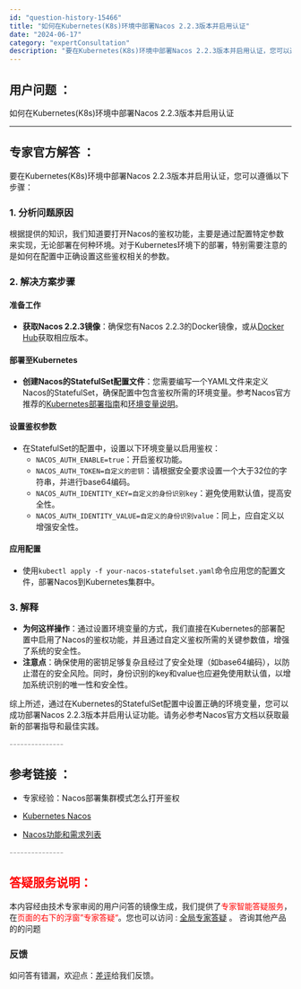 ```yaml
---
id: "question-history-15466"
title: "如何在Kubernetes(K8s)环境中部署Nacos 2.2.3版本并启用认证"
date: "2024-06-17"
category: "expertConsultation"
description: "要在Kubernetes(K8s)环境中部署Nacos 2.2.3版本并启用认证，您可以遵循以下步骤：### 1. 分析问题原因根据提供的知识，我们知道要打开Nacos的鉴权功能，主要是通过配置特定参数来实现，无论部署在何种环境。对于Kubernetes环境下的部署，特别需要注意的是如何在配置中正确"
---
```


## 用户问题 ： 
 如何在Kubernetes(K8s)环境中部署Nacos 2.2.3版本并启用认证  

---------------
## 专家官方解答 ：

要在Kubernetes(K8s)环境中部署Nacos 2.2.3版本并启用认证，您可以遵循以下步骤：

### 1. 分析问题原因
根据提供的知识，我们知道要打开Nacos的鉴权功能，主要是通过配置特定参数来实现，无论部署在何种环境。对于Kubernetes环境下的部署，特别需要注意的是如何在配置中正确设置这些鉴权相关的参数。

### 2. 解决方案步骤

#### 准备工作
- **获取Nacos 2.2.3镜像**：确保您有Nacos 2.2.3的Docker镜像，或从[Docker Hub](https://hub.docker.com/r/nacos/nacos-server/tags)获取相应版本。

#### 部署至Kubernetes
- **创建Nacos的StatefulSet配置文件**：您需要编写一个YAML文件来定义Nacos的StatefulSet，确保配置中包含鉴权所需的环境变量。参考Nacos官方推荐的[Kubernetes部署指南](https://github.com/nacos-group/nacos-k8s)和[环境变量说明](https://github.com/nacos-group/nacos-docker#how-to-use)。

#### 设置鉴权参数
- 在StatefulSet的配置中，设置以下环境变量以启用鉴权：
  - `NACOS_AUTH_ENABLE=true`：开启鉴权功能。
  - `NACOS_AUTH_TOKEN=自定义的密钥`：请根据安全要求设置一个大于32位的字符串，并进行base64编码。
  - `NACOS_AUTH_IDENTITY_KEY=自定义的身份识别key`：避免使用默认值，提高安全性。
  - `NACOS_AUTH_IDENTITY_VALUE=自定义的身份识别value`：同上，应自定义以增强安全性。

#### 应用配置
- 使用`kubectl apply -f your-nacos-statefulset.yaml`命令应用您的配置文件，部署Nacos到Kubernetes集群中。

### 3. 解释
- **为何这样操作**：通过设置环境变量的方式，我们直接在Kubernetes的部署配置中启用了Nacos的鉴权功能，并且通过自定义鉴权所需的关键参数值，增强了系统的安全性。
- **注意点**：确保使用的密钥足够复杂且经过了安全处理（如base64编码），以防止潜在的安全风险。同时，身份识别的key和value也应避免使用默认值，以增加系统识别的唯一性和安全性。

综上所述，通过在Kubernetes的StatefulSet配置中设置正确的环境变量，您可以成功部署Nacos 2.2.3版本并启用认证功能。请务必参考Nacos官方文档以获取最新的部署指导和最佳实践。


<font color="#949494">---------------</font> 


## 参考链接 ：

* 专家经验：Nacos部署集群模式怎么打开鉴权 
 
 * [Kubernetes Nacos](https://nacos.io/docs/latest/quickstart/quick-start-kubernetes)
 
 * [Nacos功能和需求列表](https://nacos.io/docs/latest/archive/feature-list)


 <font color="#949494">---------------</font> 
 


## <font color="#FF0000">答疑服务说明：</font> 

本内容经由技术专家审阅的用户问答的镜像生成，我们提供了<font color="#FF0000">专家智能答疑服务</font>，在<font color="#FF0000">页面的右下的浮窗”专家答疑“</font>。您也可以访问 : [全局专家答疑](https://answer.opensource.alibaba.com/docs/intro) 。 咨询其他产品的的问题

### 反馈
如问答有错漏，欢迎点：[差评](https://ai.nacos.io/user/feedbackByEnhancerGradePOJOID?enhancerGradePOJOId=15536)给我们反馈。
